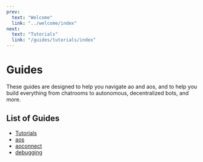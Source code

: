 ```yaml
---
prev:
  text: "Welcome"
  link: "../welcome/index"
next:
  text: "Tutorials"
  link: "/guides/tutorials/index"
---
```


# Guides

These guides are designed to help you navigate ao and aos, and to help you build everything from chatrooms to autonomous, decentralized bots, and more.

## List of Guides

- [Tutorials](tutorials/index)
- [aos](aos/index)
- [aoconnect](aoconnect/aoconnect)
- [debugging](debugging/debugging)
